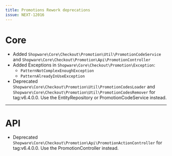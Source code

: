 ```yaml
---
title: Promotions Rework deprecations
issue: NEXT-12016
---
```

# Core
* Added `Shopware\Core\Checkout\Promotion\Util\PromotionCodeService` and `Shopware\Core\Checkout\Promotion\Api\PromotionController`
* Added Exceptions in `Shopware\Core\Checkout\Promotion\Exception`:
  * `PatternNotComplexEnoughException`
  * `PatternAlreadyInUseException`
* Deprecated `Shopware\Core\Checkout\Promotion\Util\PromotionCodesLoader` and `Shopware\Core\Checkout\Promotion\Util\PromotionCodesRemover` for tag:v6.4.0.0. Use the EntityRepository or PromotionCodeService instead.
___
# API
* Deprecated `Shopware\Core\Checkout\Promotion\Api\PromotionActionController` for tag:v6.4.0.0. Use the PromotionController instead.
